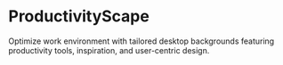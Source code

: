 # ProductivityScape
Optimize work environment with tailored desktop backgrounds featuring productivity tools, inspiration, and user-centric design.
